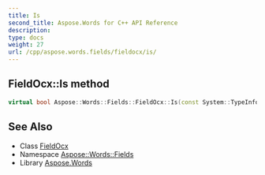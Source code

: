 ```yaml
---
title: Is
second_title: Aspose.Words for C++ API Reference
description: 
type: docs
weight: 27
url: /cpp/aspose.words.fields/fieldocx/is/
---
```

## FieldOcx::Is method




```cpp
virtual bool Aspose::Words::Fields::FieldOcx::Is(const System::TypeInfo &target) const override
```

## See Also

* Class [FieldOcx](../)
* Namespace [Aspose::Words::Fields](../../)
* Library [Aspose.Words](../../../)
